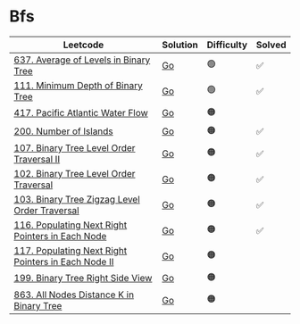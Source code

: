 # Bfs

| Leetcode  | Solution | Difficulty | Solved |
| --- | --- | --- | --- |
| [637. Average of Levels in Binary Tree](https://leetcode.com/problems/average-of-levels-in-binary-tree/) | [Go](<../Bfs/Solutions/637. Average of Levels in Binary Tree.md>) | 🟢 | ✅ |
| [111. Minimum Depth of Binary Tree](https://leetcode.com/problems/minimum-depth-of-binary-tree/) | [Go](<../Bfs/Solutions/111. Minimum Depth of Binary Tree.md>) | 🟢 | ✅ |
| [417. Pacific Atlantic Water Flow](https://leetcode.com/problems/pacific-atlantic-water-flow/) | [Go](<../Bfs/Solutions/417. Pacific Atlantic Water Flow.md>) | 🟠 |  |
| [200. Number of Islands](https://leetcode.com/problems/number-of-islands/) | [Go](<../Bfs/Solutions/200. Number of Islands.md>) | 🟠 | ✅  |
| [107. Binary Tree Level Order Traversal II](https://leetcode.com/problems/binary-tree-level-order-traversal-ii/) | [Go](<../Bfs/Solutions/107. Binary Tree Level Order Traversal II.md>) | 🟠 | ✅ |
| [102. Binary Tree Level Order Traversal](https://leetcode.com/problems/binary-tree-level-order-traversal/) | [Go](<../Bfs/Solutions/102. Binary Tree Level Order Traversal.md>) | 🟠 | ✅   |
| [103. Binary Tree Zigzag Level Order Traversal](https://leetcode.com/problems/binary-tree-zigzag-level-order-traversal/) | [Go](<../Bfs/Solutions/103. Binary Tree Zigzag Level Order Traversal.md>) | 🟠 | ✅ |
| [116. Populating Next Right Pointers in Each Node](https://leetcode.com/problems/populating-next-right-pointers-in-each-node/) | [Go](<../Bfs/Solutions/116. Populating Next Right Pointers in Each Node.md>) | 🟠 | ✅ |
| [117. Populating Next Right Pointers in Each Node II](https://leetcode.com/problems/populating-next-right-pointers-in-each-node-ii/) | [Go](<../Bfs/Solutions/117. Populating Next Right Pointers in Each Node II.md>) | 🟠 | |
| [199. Binary Tree Right Side View](https://leetcode.com/problems/binary-tree-right-side-view/) | [Go](<../Bfs/Solutions/199. Binary Tree Right Side View.md>) | 🟠 | |
| [863. All Nodes Distance K in Binary Tree](https://leetcode.com/problems/all-nodes-distance-k-in-binary-tree/) | [Go](<../Bfs/Solutions/863. All Nodes Distance K in Binary Tree.md>) | 🟠 | |